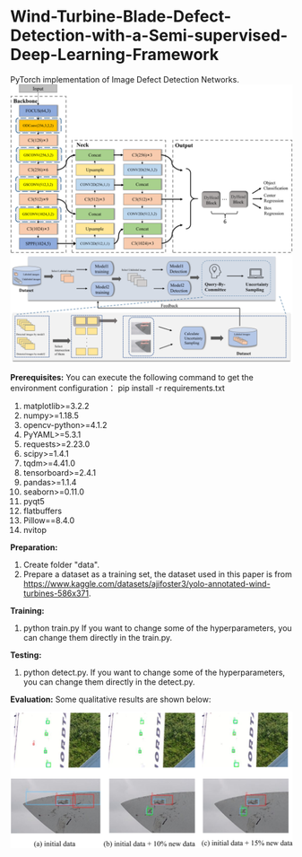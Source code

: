 # Wind-Turbine-Blade-Defect-Detection-with-a-Semi-supervised-Deep-Learning-Framework
PyTorch implementation of Image Defect Detection Networks. 
![Alt text](data/main1.png?raw=true "Title") 
![Alt text](data/main2.png?raw=true "Title") 

**Prerequisites:**
You can execute the following command to get the environment configuration：
pip install -r requirements.txt
1. matplotlib>=3.2.2
2. numpy>=1.18.5
3. opencv-python>=4.1.2
4. PyYAML>=5.3.1
5. requests>=2.23.0
6. scipy>=1.4.1
7. tqdm>=4.41.0
8. tensorboard>=2.4.1
9. pandas>=1.1.4
10. seaborn>=0.11.0
11. pyqt5
12. flatbuffers
13. Pillow==8.4.0
14. nvitop

**Preparation:**
1. Create folder "data".
2. Prepare a dataset as a training set, the dataset used in this paper is from https://www.kaggle.com/datasets/ajifoster3/yolo-annotated-wind-turbines-586x371.

**Training:**
1. python train.py
If you want to change some of the hyperparameters, you can change them directly in the train.py.                      

**Testing:**
1. python detect.py.
If you want to change some of the hyperparameters, you can change them directly in the detect.py.   

**Evaluation:**
Some qualitative results are shown below:

![Alt text](data/test1.png?raw=true "Title")  
